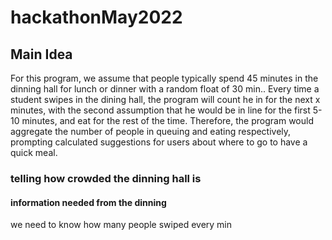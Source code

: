 # hackathonMay2022

## Main Idea
For this program, we assume that people typically spend 45 minutes in the dinning hall for lunch or dinner with a random float of 30 min.. Every time a student swipes in the dining hall, the program will count he in for the next x minutes, with the second assumption that he would be in line for the first 5-10 minutes, and eat for the rest of the time. Therefore, the program would aggregate the number of people in queuing and eating respectively, prompting calculated suggestions for users about where to go to have a quick meal. 
### telling how crowded the dinning hall is

#### information needed from the dinning 
we need to know how many people swiped every min

